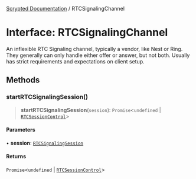 [Scrypted Documentation](../globals.md) / RTCSignalingChannel

# Interface: RTCSignalingChannel

An inflexible RTC Signaling channel, typically a vendor, like Nest or Ring.
They generally can only handle either offer or answer, but not both. Usually has
strict requirements and expectations on client setup.

## Methods

### startRTCSignalingSession()

> **startRTCSignalingSession**(`session`): `Promise`\<`undefined` \| [`RTCSessionControl`](RTCSessionControl.md)\>

#### Parameters

• **session**: [`RTCSignalingSession`](RTCSignalingSession.md)

#### Returns

`Promise`\<`undefined` \| [`RTCSessionControl`](RTCSessionControl.md)\>
